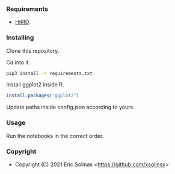### Requirements

- [HiRID](https://physionet.org/content/hirid/1.1.1/).

### Installing

Clone this repository.

Cd into it.

``` bash
pip3 install -r requirements.txt
```

Install ggplot2 inside R.

``` R
install.packages("ggplot2")
```

Update paths inside config.json according to yours.

### Usage

Run the notebooks in the correct order.

### Copyright

- Copyright (C) 2021 Eric Solinas <<https://github.com/xsolinsx>>
